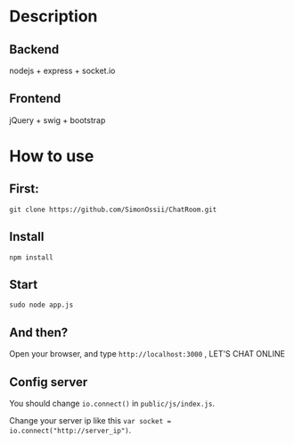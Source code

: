 Description
========================

Backend
------------

nodejs + express + socket.io

Frontend
--------------

jQuery + swig + bootstrap 

How to use
=========================

First:
-------------

    git clone https://github.com/SimonOssii/ChatRoom.git

Install
-----------

    npm install

Start
---------

    sudo node app.js 

And then?
------------

Open your browser, and type ``http://localhost:3000`` , LET'S CHAT ONLINE

Config server
----------------

You should change ``io.connect()`` in ``public/js/index.js``.

Change your server ip like this ``var socket = io.connect("http://server_ip")``.
